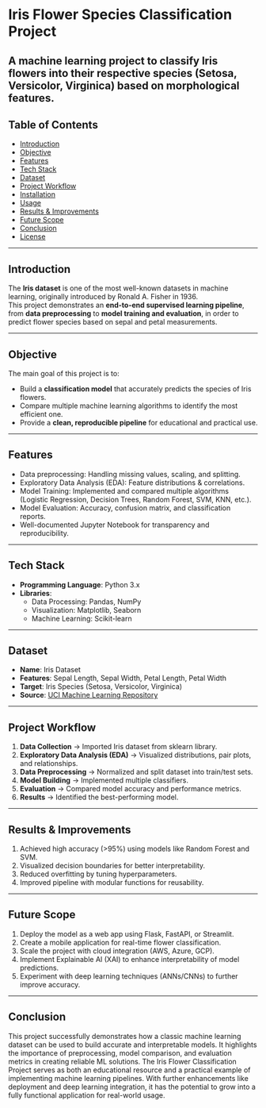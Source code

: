 #  Iris Flower Species Classification Project
A machine learning project to classify Iris flowers into their respective species (**Setosa, Versicolor, Virginica**) based on morphological features.
---
## Table of Contents
- [Introduction](#introduction)
- [Objective](#objective)
- [Features](#features)
- [Tech Stack](#tech-stack)
- [Dataset](#dataset)
- [Project Workflow](#project-workflow)
- [Installation](#installation)
- [Usage](#usage)
- [Results & Improvements](#results--improvements)
- [Future Scope](#future-scope)
- [Conclusion](#conclusion)
- [License](#license)
  
---
## Introduction
The **Iris dataset** is one of the most well-known datasets in machine learning, originally introduced by Ronald A. Fisher in 1936.  
This project demonstrates an **end-to-end supervised learning pipeline**, from **data preprocessing** to **model training and evaluation**, in order to predict flower species based on sepal and petal measurements.

---
## Objective
The main goal of this project is to:
- Build a **classification model** that accurately predicts the species of Iris flowers.
- Compare multiple machine learning algorithms to identify the most efficient one.
- Provide a **clean, reproducible pipeline** for educational and practical use.

--- 
##  Features
-  Data preprocessing: Handling missing values, scaling, and splitting.
-  Exploratory Data Analysis (EDA): Feature distributions & correlations.
-  Model Training: Implemented and compared multiple algorithms (Logistic Regression, Decision Trees, Random Forest, SVM, KNN, etc.).
-  Model Evaluation: Accuracy, confusion matrix, and classification reports.
-  Well-documented Jupyter Notebook for transparency and reproducibility.

---
## Tech Stack
- **Programming Language**: Python 3.x  
- **Libraries**:  
  - Data Processing: Pandas, NumPy  
  - Visualization: Matplotlib, Seaborn  
  - Machine Learning: Scikit-learn  

---
##  Dataset
- **Name**: Iris Dataset  
- **Features**: Sepal Length, Sepal Width, Petal Length, Petal Width  
- **Target**: Iris Species (Setosa, Versicolor, Virginica)  
- **Source**: [UCI Machine Learning Repository](https://archive.ics.uci.edu/ml/datasets/iris)  

---

## Project Workflow
1. **Data Collection** → Imported Iris dataset from sklearn library.  
2. **Exploratory Data Analysis (EDA)** → Visualized distributions, pair plots, and relationships.  
3. **Data Preprocessing** → Normalized and split dataset into train/test sets.  
4. **Model Building** → Implemented multiple classifiers.  
5. **Evaluation** → Compared model accuracy and performance metrics.  
6. **Results** → Identified the best-performing model.  

---
## Results & Improvements
1. Achieved high accuracy (>95%) using models like Random Forest and SVM.
2. Visualized decision boundaries for better interpretability.
3. Reduced overfitting by tuning hyperparameters.
4. Improved pipeline with modular functions for reusability.

---
## Future Scope
1. Deploy the model as a web app using Flask, FastAPI, or Streamlit.
2. Create a mobile application for real-time flower classification.
3. Scale the project with cloud integration (AWS, Azure, GCP).
4. Implement Explainable AI (XAI) to enhance interpretability of model predictions.
5. Experiment with deep learning techniques (ANNs/CNNs) to further improve accuracy.

---
## Conclusion
This project successfully demonstrates how a classic machine learning dataset can be used to build accurate and interpretable models.
It highlights the importance of preprocessing, model comparison, and evaluation metrics in creating reliable ML solutions.
The Iris Flower Classification Project serves as both an educational resource and a practical example of implementing machine learning pipelines. With further enhancements like deployment and deep learning integration, it has the potential to grow into a fully functional application for real-world usage.


















